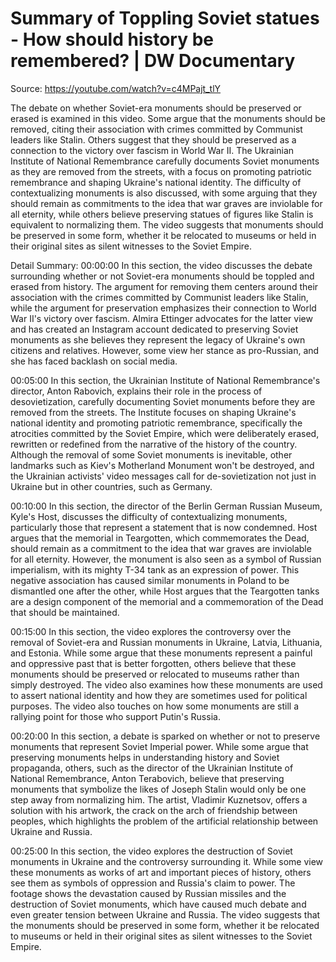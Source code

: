 # Summary of Toppling Soviet statues - How should history be remembered? | DW Documentary

Source: https://youtube.com/watch?v=c4MPajt_tlY

The debate on whether Soviet-era monuments should be preserved or erased is examined in this video. Some argue that the monuments should be removed, citing their association with crimes committed by Communist leaders like Stalin. Others suggest that they should be preserved as a connection to the victory over fascism in World War II. The Ukrainian Institute of National Remembrance carefully documents Soviet monuments as they are removed from the streets, with a focus on promoting patriotic remembrance and shaping Ukraine's national identity. The difficulty of contextualizing monuments is also discussed, with some arguing that they should remain as commitments to the idea that war graves are inviolable for all eternity, while others believe preserving statues of figures like Stalin is equivalent to normalizing them. The video suggests that monuments should be preserved in some form, whether it be relocated to museums or held in their original sites as silent witnesses to the Soviet Empire.

Detail Summary: 
00:00:00
In this section, the video discusses the debate surrounding whether or not Soviet-era monuments should be toppled and erased from history. The argument for removing them centers around their association with the crimes committed by Communist leaders like Stalin, while the argument for preservation emphasizes their connection to World War II's victory over fascism. Almira Ettinger advocates for the latter view and has created an Instagram account dedicated to preserving Soviet monuments as she believes they represent the legacy of Ukraine's own citizens and relatives. However, some view her stance as pro-Russian, and she has faced backlash on social media.

00:05:00
In this section, the Ukrainian Institute of National Remembrance's director, Anton Rabovich, explains their role in the process of desovietization, carefully documenting Soviet monuments before they are removed from the streets. The Institute focuses on shaping Ukraine's national identity and promoting patriotic remembrance, specifically the atrocities committed by the Soviet Empire, which were deliberately erased, rewritten or redefined from the narrative of the history of the country. Although the removal of some Soviet monuments is inevitable, other landmarks such as Kiev's Motherland Monument won't be destroyed, and the Ukrainian activists' video messages call for de-sovietization not just in Ukraine but in other countries, such as Germany.

00:10:00
In this section, the director of the Berlin German Russian Museum, Kyle's Host, discusses the difficulty of contextualizing monuments, particularly those that represent a statement that is now condemned. Host argues that the memorial in Teargotten, which commemorates the Dead, should remain as a commitment to the idea that war graves are inviolable for all eternity. However, the monument is also seen as a symbol of Russian imperialism, with its mighty T-34 tank as an expression of power. This negative association has caused similar monuments in Poland to be dismantled one after the other, while Host argues that the Teargotten tanks are a design component of the memorial and a commemoration of the Dead that should be maintained.

00:15:00
In this section, the video explores the controversy over the removal of Soviet-era and Russian monuments in Ukraine, Latvia, Lithuania, and Estonia. While some argue that these monuments represent a painful and oppressive past that is better forgotten, others believe that these monuments should be preserved or relocated to museums rather than simply destroyed. The video also examines how these monuments are used to assert national identity and how they are sometimes used for political purposes. The video also touches on how some monuments are still a rallying point for those who support Putin's Russia.

00:20:00
In this section, a debate is sparked on whether or not to preserve monuments that represent Soviet Imperial power. While some argue that preserving monuments helps in understanding history and Soviet propaganda, others, such as the director of the Ukrainian Institute of National Remembrance, Anton Terabovich, believe that preserving monuments that symbolize the likes of Joseph Stalin would only be one step away from normalizing him. The artist, Vladimir Kuznetsov, offers a solution with his artwork, the crack on the arch of friendship between peoples, which highlights the problem of the artificial relationship between Ukraine and Russia.

00:25:00
In this section, the video explores the destruction of Soviet monuments in Ukraine and the controversy surrounding it. While some view these monuments as works of art and important pieces of history, others see them as symbols of oppression and Russia's claim to power. The footage shows the devastation caused by Russian missiles and the destruction of Soviet monuments, which have caused much debate and even greater tension between Ukraine and Russia. The video suggests that the monuments should be preserved in some form, whether it be relocated to museums or held in their original sites as silent witnesses to the Soviet Empire.

